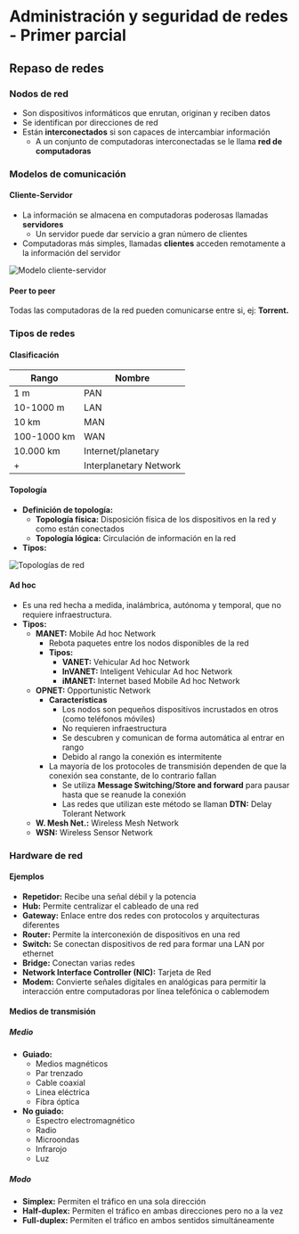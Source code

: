 # Administración y seguridad de redes - Primer parcial
## Repaso de redes
### Nodos de red
* Son dispositivos informáticos que enrutan, originan y reciben datos
* Se identifican por direcciones de red
* Están **interconectados** si son capaces de intercambiar información
	* A un conjunto de computadoras interconectadas se le llama **red de computadoras**
### Modelos de comunicación
#### Cliente-Servidor
* La información se almacena en computadoras poderosas llamadas **servidores**
	* Un servidor puede dar servicio a gran número de clientes
* Computadoras más simples, llamadas **clientes** acceden remotamente a la información del servidor

![Modelo cliente-servidor](https://github.com/pbldmngz/school/blob/master/7mo/Redes/imagenes/cliente-servidor.jpg "Modelo cliente-servidor")

#### Peer to peer
Todas las computadoras de la red pueden comunicarse entre si, ej: **Torrent.**

### Tipos de redes
	
#### Clasificación

|Rango|Nombre|
|---|---|
|1 m|PAN|
|10-1000 m|LAN|
|10 km|MAN|
|100-1000 km|WAN|
|10.000 km|Internet/planetary|
|+|Interplanetary Network|

#### Topología
* **Definición de topología:**
	* **Topología física:** Disposición física de los dispositivos en la red y como están conectados
	* **Topología lógica:** Circulación de información en la red
* **Tipos:**

![Topologías de red](https://github.com/pbldmngz/school/blob/master/7mo/Redes/imagenes/topologias_red.jpg "Topologías de red")

#### Ad hoc
* Es una red hecha a medida, inalámbrica, autónoma y temporal, que no requiere infraestructura.
* **Tipos:**
	* **MANET:** Mobile Ad hoc Network
		* Rebota paquetes entre los nodos disponibles de la red
		* **Tipos:**
			* **VANET:** Vehicular Ad hoc Network
			* **InVANET:** Inteligent Vehicular Ad hoc Network
			* **iMANET:** Internet based Mobile Ad hoc Network
	* **OPNET:** Opportunistic Network
		* **Características**
			* Los nodos son pequeños dispositivos incrustados en otros (como teléfonos móviles)
			* No requieren infraestructura
			* Se descubren y comunican de forma automática al entrar en rango
			* Debido al rango la conexión es intermitente
		* La mayoría de los protocoles de transmisión dependen de que la conexión sea constante, de lo contrario fallan
			* Se utiliza **Message Switching/Store and forward** para pausar hasta que se reanude la conexión
			* Las redes que utilizan este método se llaman **DTN:** Delay Tolerant Network
	* **W. Mesh Net.:** Wireless Mesh Network
	* **WSN:** Wireless Sensor Network

### Hardware de red
#### Ejemplos
* **Repetidor:** Recibe una señal débil y la potencia
* **Hub:** Permite centralizar el cableado de una red
* **Gateway:** Enlace entre dos redes con protocolos y arquitecturas diferentes
* **Router:** Permite la interconexión de dispositivos en una red
* **Switch:** Se conectan dispositivos de red para formar una LAN por ethernet
* **Bridge:** Conectan varias redes
* **Network Interface Controller (NIC):** Tarjeta de Red
* **Modem:** Convierte señales digitales en analógicas para permitir la interacción entre computadoras por línea telefónica o cablemodem

#### Medios de transmisión
##### Medio
* **Guiado:** 
	* Medios magnéticos
	* Par trenzado
	* Cable coaxial
	* Linea eléctrica
	* Fibra óptica
* **No guiado:**
	* Espectro electromagnético
	* Radio
	* Microondas
	* Infrarojo
	* Luz
##### Modo
* **Simplex:** Permiten el tráfico en una sola dirección
* **Half-duplex:** Permiten el tráfico en ambas direcciones pero no a la vez
* **Full-duplex:** Permiten el tráfico en ambos sentidos simultáneamente
